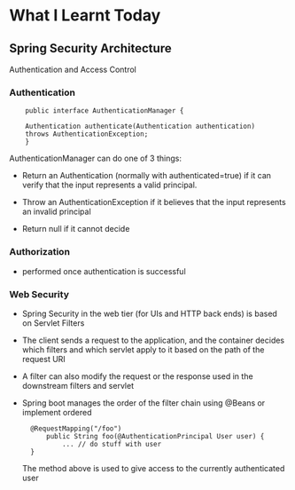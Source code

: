 # What I Learnt Today

## Spring Security Architecture

Authentication and Access Control

### Authentication

        public interface AuthenticationManager {

        Authentication authenticate(Authentication authentication)
        throws AuthenticationException;
        }

AuthenticationManager can do one of 3 things:

 - Return an Authentication (normally with authenticated=true) if it can verify that the input represents a valid principal.

 - Throw an AuthenticationException if it believes that the input represents an invalid principal

- Return null if it cannot decide



### Authorization

- performed once authentication is successful


### Web Security

- Spring Security in the web tier (for UIs and HTTP back ends) is based on Servlet Filters

- The client sends a request to the application, and the container decides which filters and which servlet apply to it based on the path of the request URI

- A filter can also modify the request or the response used in the downstream filters and servlet

- Spring boot manages the order of the filter chain using @Beans or implement ordered

        @RequestMapping("/foo")
            public String foo(@AuthenticationPrincipal User user) {
                ... // do stuff with user
        }
    
    The method above is used to give access to the currently authenticated user

